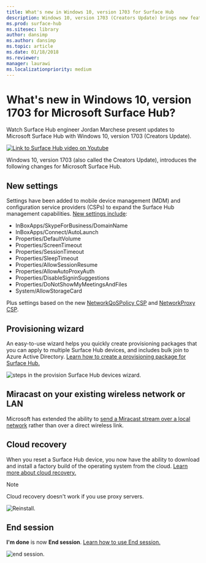 ```yaml
---
title: What's new in Windows 10, version 1703 for Surface Hub
description: Windows 10, version 1703 (Creators Update) brings new features to Microsoft Surface Hub.
ms.prod: surface-hub
ms.sitesec: library
author: dansimp
ms.author: dansimp
ms.topic: article
ms.date: 01/18/2018
ms.reviewer: 
manager: laurawi
ms.localizationpriority: medium
---
```


# What's new in Windows 10, version 1703 for Microsoft Surface Hub?

Watch Surface Hub engineer Jordan Marchese present updates to Microsoft Surface Hub with Windows 10, version 1703 (Creators Update). 

<a href="https://www.youtube.com/watch?v=R8tX10VIgq0" target="_blank"> <img src="images/whats-new-video-thumbnail.png" alt="Link to Surface Hub video on Youtube" /></a>

Windows 10, version 1703 (also called the Creators Update), introduces the following changes for Microsoft Surface Hub.

## New settings

Settings have been added to mobile device management (MDM) and configuration service providers (CSPs) to expand the Surface Hub management capabilities. [New settings include](manage-settings-with-mdm-for-surface-hub.md):

- InBoxApps/SkypeForBusiness/DomainName
- InBoxApps/Connect/AutoLaunch
- Properties/DefaultVolume
- Properties/ScreenTimeout
- Properties/SessionTimeout
- Properties/SleepTimeout
- Properties/AllowSessionResume
- Properties/AllowAutoProxyAuth
- Properties/DisableSigninSuggestions
- Properties/DoNotShowMyMeetingsAndFiles
- System/AllowStorageCard

Plus settings based on the new [NetworkQoSPolicy CSP](https://msdn.microsoft.com/windows/hardware/commercialize/customize/mdm/networkqospolicy-csp) and [NetworkProxy CSP](https://msdn.microsoft.com/windows/hardware/commercialize/customize/mdm/networkproxy-csp).
</br>

## Provisioning wizard

An easy-to-use wizard helps you quickly create provisioning packages that you can apply to multiple Surface Hub devices, and includes bulk join to Azure Active Directory. [Learn how to create a provisioning package for Surface Hub.](provisioning-packages-for-certificates-surface-hub.md)

![steps in the provision Surface Hub devices wizard.](images/wcd-wizard.png)
    
## Miracast on your existing wireless network or LAN 

Microsoft has extended the ability to [send a Miracast stream over a local network](miracast-over-infrastructure.md) rather than over a direct wireless link. 
    
## Cloud recovery

When you reset a Surface Hub device, you now have the ability to download and install a factory build of the operating system from the cloud. [Learn more about cloud recovery.](device-reset-surface-hub.md#cloud-recovery)

>[!NOTE]
>Cloud recovery doesn't work if you use proxy servers.
    
![Reinstall.](images/reinstall.png)
    
## End session

**I'm done** is now **End session**. [Learn how to use End session.](finishing-your-surface-hub-meeting.md) 

![end session.](images/end-session.png)



 

 
